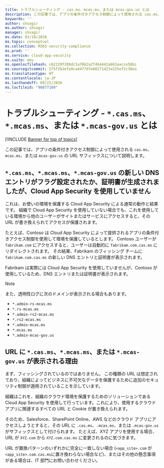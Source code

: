```yaml
---
title: トラブルシューティング - cas.ms、mcas.ms、または mcas-gov.us とは
description: この記事では、アプリの条件付きアクセス制御によって使用される cas.ms、mcas.ms、または mcas-gov.us の URL サフィックスについて説明します。
keywords: ''
author: shsagir
ms.author: shsagir
manager: shsagir
ms.date: 03/18/2020
ms.topic: conceptual
ms.collection: M365-security-compliance
ms.prod: ''
ms.service: cloud-app-security
ms.suite: ems
ms.openlocfilehash: c62229f209dc1a7862a2f4b4442a663aacce58bc
ms.sourcegitcommit: 575f2b2efa9ca4477d7e60271d21e225ef2c38ea
ms.translationtype: HT
ms.contentlocale: ja-JP
ms.lasthandoff: 09/22/2020
ms.locfileid: "90877109"
---
```

# <a name="troubleshooting---what-is-casms-mcasms-or-mcas-govus"></a>トラブルシューティング - `*.cas.ms`、`*.mcas.ms`、または `*.mcas-gov.us` とは

[!INCLUDE [Banner for top of topics](includes/banner.md)]

この記事では、アプリの条件付きアクセス制御によって使用される `cas.ms`、`mcas.ms`、または `mcas-gov.us` の URL サフィックスについて説明します。

## <a name="our-system-flagged-a-new-dns-entry-or-generated-certificate-for-casms-mcasms-or-mcas-govus-but-we-dont-use-cloud-app-security"></a>`*.cas.ms`、`*.mcas.ms`、`*.mcas-gov.us` の新しい DNS エントリがフラグ設定されたか、証明書が生成されましたが、Cloud App Security を使用していません

これは、お使いの環境を保護する Cloud App Security による通常の動作と結果です。 組織で Cloud App Security を使用していない場合でも、これを使用している環境から他のユーザーがサイトまたはサービスにアクセスすると、その URL が書き換えられてアクセスが保護されます。

たとえば、Contoso は Cloud App Security によって提供されるアプリの条件付きアクセス制御を使用して環境を保護しているとします。 Contoso ユーザーが `fabrikam.com` にアクセスすると、ユーザーは自動的に `fabrikam.com.cas.ms` にリダイレクトされます。 その結果、Fabrikam のフィッシング チームに `fabrikam.com.cas.ms` の新しい DNS エントリと証明書が表示されます。

Fabrikam は実際には Cloud App Security を使用していませんが、Contoso が使用しているため、DNS エントリまたは証明書が表示されます。

> [!NOTE]
> また、透明性ログに次のドメインが表示される場合もあります。
>
> - `*.admin-rs-mcas.ms`
> - `*.rs-mcas.ms`
> - `*.admin-rs2-mcas.ms`
> - `*.rs2-mcas.ms`
> - `*.admin-mcas.ms`
> - `*.mcas.ms`
> - `*.admin-mcas-gov.us`

## <a name="heres-why-you-see-casms-mcasms-or-mcas-govus-in-your-url"></a>URL に `*.cas.ms`、`*.mcas.ms`、または `*.mcas-gov.us` が表示される理由

まず、フィッシングされているのではありません。 この種類の URL は想定されており、組織によってビジネスに不可欠なデータを保護するために追加のセキュリティ制御が適用されていることを示しています。

組織はこれを、組織のクラウド環境を保護するためのソリューションである Cloud App Security を使用して行っています。これにより、使用するクラウド アプリに関連するすべての URL と Cookie が置き換えられます。

そのため、Salesforce、SharePoint Online、AWS などのクラウド アプリにアクセスしようとすると、その URL に `.cas.ms`、`.mcas.ms`、または `.mcas-gov.us`がサフィックスとして付けられます。 たとえば、XYZ アプリを使用する場合、URL が `XYZ.com` から `XYZ.com.cas.ms` に変更されるのに気づきます。

URL が置換パターンのいずれかに完全に一致しない場合 (`<app_site>.com` が `<app_site>.com.cas.ms`に置き換わらない場合など)、またはその他の懸念事項がある場合は、IT 部門にお問い合わせください。
